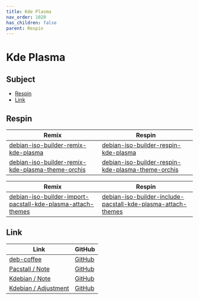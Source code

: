 ```yaml
---
title: Kde Plasma
nav_order: 1020
has_children: false
parent: Respin
---
```



# Kde Plasma




## Subject

* [Respin](#respin)
* [Link](#link)



## Respin

| Remix  | Respin |
| ------ | ------ |
| [debian-iso-builder-remix-kde-plasma](https://github.com/samwhelp/debian-iso-builder-remix-kde-plasma) | [debian-iso-builder-respin-kde-plasma](https://github.com/samwhelp/debian-iso-builder-respin-kde-plasma) |
| [debian-iso-builder-remix-kde-plasma-theme-orchis](https://github.com/samwhelp/debian-iso-builder-remix-kde-plasma-theme-orchis) | [debian-iso-builder-respin-kde-plasma-theme-orchis](https://github.com/samwhelp/debian-iso-builder-respin-kde-plasma-theme-orchis) |


| Remix  | Respin |
| ------ | ------ |
| [debian-iso-builder-import-pacstall-kde-plasma-attach-themes](https://github.com/samwhelp/debian-iso-builder-import-pacstall-kde-plasma-attach-themes) | [debian-iso-builder-include-pacstall-kde-plasma-attach-themes](https://github.com/samwhelp/debian-iso-builder-include-pacstall-kde-plasma-attach-themes) |




## Link

| Link | GitHub |
| ---- | ------ |
| [deb-coffee](https://samwhelp.github.io/deb-coffee/) | [GitHub](https://github.com/samwhelp/deb-coffee) |
| [Pacstall / Note](https://samwhelp.github.io/note-about-pacstall/) | [GitHub](https://github.com/samwhelp/note-about-pacstall) |
| [Kdebian / Note](https://samwhelp.github.io/note-about-kdebian/) | [GitHub](https://github.com/samwhelp/note-about-kdebian) |
| [Kdebian / Adjustment](https://samwhelp.github.io/kdebian-adjustment/) | [GitHub](https://github.com/samwhelp/kdebian-adjustment) |
